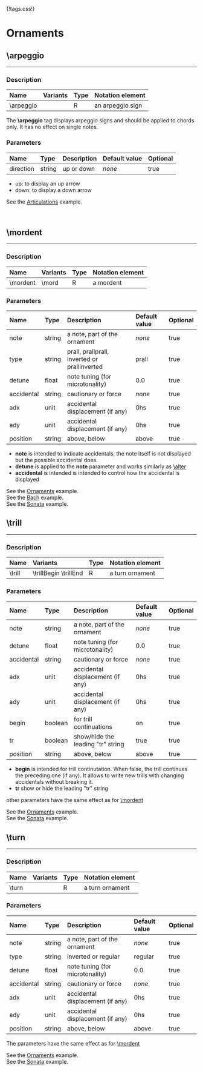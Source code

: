 {!tags.css!}

# Ornaments


## \arpeggio

-------

### Description

| Name | Variants | Type | Notation element |
| :----| :--------| :----| :----------------|
| \arpeggio |  | R | an arpeggio sign |

The **\arpeggio** tag displays arpeggio signs and should be applied to chords only.
It has no effect on single notes.



### Parameters

| Name        	| Type   | Description    | Default value  | Optional |
| :------------ |:-------| :--------------| :------------- | :--------| 
| direction | string | up or down | *none* | true |

- up: to display an up arrow
- down: to display a down arrow

See the [Articulations](../../../examples/articulations/) example.





<br />


## \mordent

-------

### Description

| Name | Variants | Type | Notation element |
| :----| :--------| :----| :----------------|
| \mordent | \mord | R | a mordent |




### Parameters

| Name        	| Type   | Description    | Default value  | Optional |
| :------------ |:-------| :--------------| :------------- | :--------| 
| note | string | a note, part of the ornament | *none* | true |
| type | string | prall, prallprall, inverted or prallinverted | prall | true |
| detune | float | note tuning (for microtonality) | 0.0 | true |
| accidental | string | cautionary or force | *none* | true |
| adx | unit | accidental displacement (if any) | 0hs | true |
| ady | unit | accidental displacement (if any) | 0hs | true |
| position | string | above, below | above | true |

- **note** is intended to indicate accidentals, the note itself is not displayed but the possible accidental does.
- **detune** is applied to the **note** parameter and works similarly as [\alter](../Accidentals#alter)
- **accidental** is intended is intended to control how the accidental is displayed

See the [Ornaments](../../../examples/ornaments/) example.<br />
See the [Bach](../../../examples/bach/) example.<br />
See the [Sonata](../../../examples/cpebach/) example.



## \trill

-------

### Description

| Name | Variants | Type | Notation element |
| :----| :--------| :----| :----------------|
| \trill | \trillBegin \trillEnd | R | a turn ornament |




### Parameters

| Name        	| Type   | Description    | Default value  | Optional |
| :------------ |:-------| :--------------| :------------- | :--------| 
| note | string | a note, part of the ornament | *none* | true |
| detune | float | note tuning (for microtonality) | 0.0 | true |
| accidental | string | cautionary or force | *none* | true |
| adx | unit | accidental displacement (if any) | 0hs | true |
| ady | unit | accidental displacement (if any) | 0hs | true |
| begin | boolean | for trill continuations | on | true |
| tr | boolean | show/hide the leading "tr" string | true | true |
| position | string | above, below | above | true |

- **begin** is intended for trill continutation. When false, the trill continues the preceding one (if any). It allows to write new trills with changing accidentals without breaking it.
- **tr** show or hide the leading "tr" string

other parameters have the same effect as for [\mordent](#mordent)

See the [Ornaments](../../../examples/ornaments/) example.<br />
See the [Sonata](../../../examples/cpebach/) example.



## \turn

-------

### Description

| Name | Variants | Type | Notation element |
| :----| :--------| :----| :----------------|
| \turn |  | R | a turn ornament |




### Parameters

| Name        	| Type   | Description    | Default value  | Optional |
| :------------ |:-------| :--------------| :------------- | :--------| 
| note | string | a note, part of the ornament | *none* | true |
| type | string | inverted or regular | regular | true |
| detune | float | note tuning (for microtonality) | 0.0 | true |
| accidental | string | cautionary or force | *none* | true |
| adx | unit | accidental displacement (if any) | 0hs | true |
| ady | unit | accidental displacement (if any) | 0hs | true |
| position | string | above, below | above | true |

The parameters have the same effect as for [\mordent](#mordent)

See the [Ornaments](../../../examples/ornaments/) example.<br />
See the [Sonata](../../../examples/cpebach/) example.



